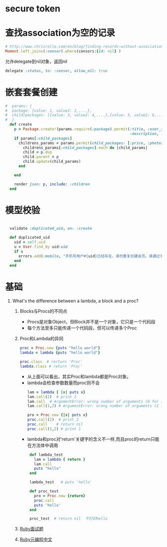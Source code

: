 # secure token

# 查找association为空的记录

~~~ruby
# http://www.chrisrolle.com/en/blog/finding-records-without-associations
Moment.left_joins(:censor).where(censors:{id: nil} )
~~~

允许delegate到nil对象，返回nil
~~~ruby
delegate :status, to: :censor, allow_nil: true
~~~

# 嵌套套餐创建

~~~ruby
#  params: {
#  package: {value: 1, value2: 2,....},
#  child)packages: [{value: 3, value2: 4,....},{value: 5, value2: 6,....}]
#  }
  def create
    p = Package.create!(params.require(:package).permit(:title, :user_id, :price, :duration, :photos_number, :delivery_photos_number,
                                                        :description, :style, :feature, :clothes_number, :max_participant_number, :parent_id, photos:[]))
    if params[:child_packages]
      childrens_params = params.permit(child_packages: [:price, :photos_number, :delivery_photos_number, :clothes_number, :max_participant_number])
        childrens_params[:child_packages].each do |child_params|
        child = p.dup
        child.parent = p
        child.update(child_params)
      end

    end

    render json: p, include: :children
  end
~~~

# 模型校验

~~~ruby

  validate :duplicated_uid, on: :create
  
  def duplicated_uid
    uid = self.uid
    u = User.find_by uid:uid
    if u
      errors.add(:mobile, "手机号用户#{uid}已经存在，请勿重复创建会员。请通过手机号查找已经存在的会员，然后编辑会员信息.")
    end
  end

~~~


# 基础
1. What's the difference between a lambda, a block and a proc?
   1. Blocks与Procs的不同点
      * Procs是对象Object，但Block并不是一个对象，它只是一个代码段
      * 每个方法至多只能传递一个代码段，但可以传递多个Proc
   1. Proc和Lambda的异同
      ~~~ruby
      proc = Proc.new {puts "hello world"}
      lambda = lambda {puts "hello world"}

      proc.class  # rerturn 'Proc'
      lambda.class # return 'Proc'
      ~~~
       * 从上面可以看出，其实Proc和lambda都是Proc对象。
       * lambda会检查参数数量而proc则不会
          ~~~ruby
          lam = lambda { |x| puts x}
          lam.call(2)  # print 2
          lam.call  # ArgumentError: wrong number of arguments (0 for 1)
          lam.call(1,2) # ArgumentError: wrong number of arguments (2 for 1)

          pro = Proc.new {|x| puts x}
          proc.call(2)  # print 2
          proc.call    # return nil
          proc.call(1,2) # print 1
          ~~~
        * lambda和proc对'return'关键字的含义不一样,而且proc的return只能在方法体中调用
           ~~~ruby
            def lambda_test
              lam = lambda { return }
              lam.call
              puts "hello"
            end

            lambda_test   # puts 'hello'

            def proc_test
              pro = Proc.new {return}
              proc.call
              puts 'hello'
            end

            proc_test  # return nil  不打印hello
           ~~~

    1. [Ruby面试题](http://yu66.vip/doc/ruby/013-ruby%E9%9D%A2%E8%AF%95%E9%A2%98.html)
    2. [Ruby元编程中文](http://deathking.github.io/metaprogramming-in-ruby/chapter01.html)
